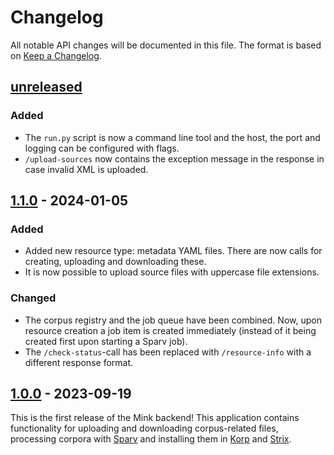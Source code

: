 # Changelog

All notable API changes will be documented in this file. The format is based on [Keep a
Changelog](https://keepachangelog.com/en/1.0.0/).

## [unreleased]

### Added

- The `run.py` script is now a command line tool and the host, the port and logging can be configured with flags.
- `/upload-sources` now contains the exception message in the response in case invalid XML is uploaded.

## [1.1.0] - 2024-01-05

### Added

- Added new resource type: metadata YAML files. There are now calls for creating, uploading and downloading these.
- It is now possible to upload source files with uppercase file extensions.

### Changed

- The corpus registry and the job queue have been combined. Now, upon resource creation a job item is created immediately
  (instead of it being created first upon starting a Sparv job).
- The `/check-status`-call has been replaced with `/resource-info` with a different response format.

## [1.0.0] - 2023-09-19

This is the first release of the Mink backend! This application contains functionality for uploading and downloading
corpus-related files, processing corpora with [Sparv](https://spraakbanken.gu.se/sparv/) and installing them in
[Korp](https://spraakbanken.gu.se/korp) and [Strix](https://spraakbanken.gu.se/strix).

[unreleased]: https://github.com/spraakbanken/mink-backend/compare/v1.1.0...dev
[1.1.0]: https://github.com/spraakbanken/mink-backend/compare/v1.0.0...v1.1.0
[1.0.0]: https://github.com/spraakbanken/mink-backend/releases/tag/v1.0.0
